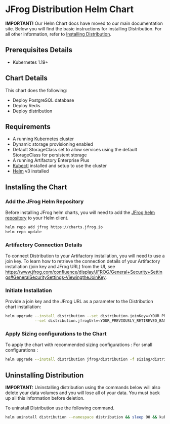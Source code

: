 # JFrog Distribution Helm Chart

**IMPORTANT!** Our Helm Chart docs have moved to our main documentation site. Below you will find the basic instructions for installing Distribution. For all other information, refer to [Installing Distribution](https://www.jfrog.com/confluence/display/JFROG/Installing+Distribution).

## Prerequisites Details
* Kubernetes 1.19+

## Chart Details
This chart does the following:
* Deploy PostgreSQL database
* Deploy Redis
* Deploy distribution

## Requirements
- A running Kubernetes cluster
- Dynamic storage provisioning enabled
- Default StorageClass set to allow services using the default StorageClass for persistent storage
- A running Artifactory Enterprise Plus
- [Kubectl](https://kubernetes.io/docs/tasks/tools/install-kubectl/) installed and setup to use the cluster
- [Helm](https://helm.sh/) v3 installed

## Installing the Chart

### Add the JFrog Helm Repository
Before installing JFrog helm charts, you will need to add the [JFrog helm repository](https://charts.jfrog.io) to your Helm client.

```bash
helm repo add jfrog https://charts.jfrog.io
helm repo update
```

### Artifactory Connection Details
To connect Distribution to your Artifactory installation, you will need to use a join key. To learn how to retrieve the connection details of your Artifactory installation (join key and JFrog URL) from the UI, see https://www.jfrog.com/confluence/display/JFROG/General+Security+Settings#GeneralSecuritySettings-ViewingtheJoinKey. 

### Initiate Installation
Provide a join key and the JFrog URL as a parameter to the Distribution chart installation:

```bash
helm upgrade --install distribution --set distribution.joinKey=<YOUR_PREVIOUSLY_RETIREVED_JOIN_KEY> \
             --set distribution.jfrogUrl=<YOUR_PREVIOUSLY_RETIREVED_BASE_URL> jfrog/distribution --namespace distribution --create-namespace
```

### Apply Sizing configurations to the Chart
To apply the chart with recommended sizing configurations :
For small configurations :
```bash
helm upgrade --install distribution jfrog/distribution -f sizing/distribution-small.yaml --namespace distribution --create-namespace
```

## Uninstalling Distribution

**IMPORTANT:** Uninstalling distribution using the commands below will also delete your data volumes and you will lose all of your data. You must back up all this information before deletion.

To uninstall Distribution use the following command.

```bash
helm uninstall distribution --namespace distribution && sleep 90 && kubectl delete pvc -l app=distribution
```
